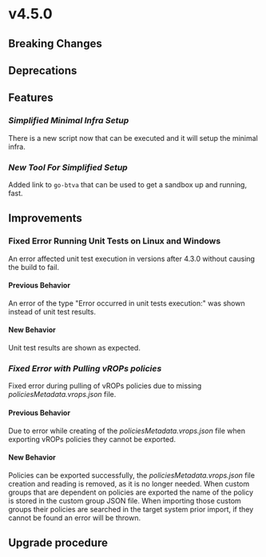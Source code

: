 # v4.5.0

## Breaking Changes


## Deprecations



## Features


### *Simplified Minimal Infra Setup*

There is a new script now that can be executed and it will setup the minimal infra.

### *New Tool For Simplified Setup*

Added link to `go-btva` that can be used to get a sandbox up and running, fast.

## Improvements

### Fixed Error Running Unit Tests on Linux and Windows

An error affected unit test execution in versions after 4.3.0 without causing the build to fail.

#### Previous Behavior

An error of the type "Error occurred in unit tests execution:" was shown instead of unit test results.

#### New Behavior

Unit test results are shown as expected.


### *Fixed Error with Pulling vROPs policies*

Fixed error during pulling of vROPs policies due to missing *policiesMetadata.vrops.json* file.

#### Previous Behavior

Due to error while creating of the *policiesMetadata.vrops.json* file when exporting vROPs policies they cannot be exported.

#### New Behavior

Policies can be exported successfully, the *policiesMetadata.vrops.json* file creation and reading is removed, as it is no longer needed. When custom groups that are dependent on policies are exported the name of the policy is stored in the custom group JSON file. When importing those custom groups their policies are searched in the target system prior import, if they cannot be found an error will be thrown.

## Upgrade procedure

